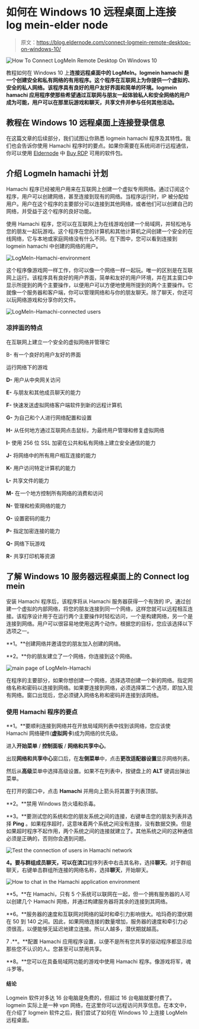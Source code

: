 # 如何在 Windows 10 远程桌面上连接 log mein-elder node

> 原文：<https://blog.eldernode.com/connect-logmein-remote-desktop-on-windows-10/>

![How To Connect LogMeIn Remote Desktop On Windows 10](img/114499d7dc5db15c23c4d1b5ff4606aa.png)

教程如何在 Windows 10 上**连接远程桌面中的 LogMeIn。logmein hamachi 是一个创建安全和私有网络的有用程序。这个程序在互联网上为你提供一个虚拟的、安全的私人网络。该程序具有良好的用户友好界面和简单的环境。logmein hamachi 应用程序使那些希望通过互联网与朋友一起体验私人和安全网络的用户成为可能，用户可以在那里玩游戏和聊天，共享文件并参与任何其他活动。**

## 教程在 Windows 10 远程桌面上连接登录信息

在这篇文章的后续部分，我们试图让你熟悉 logmein hamachi 程序及其特性。我们也会告诉你使用 Hamachi 程序时的要点。如果你需要在系统间进行远程通信，你可以使用 [Eldernode](https://eldernode.com/) 中 [Buy RDP](https://eldernode.com/buy-rdp/) 可用的软件包。

## 介绍 LogmeIn hamachi 计划

Hamachi 程序已经被用户用来在互联网上创建一个虚拟专用网络。通过订阅这个程序，用户可以创建网络，甚至连接到现有的网络。当程序运行时，IP 被分配给用户。用户在这个程序的主要部分可以连接到其他网络，或者他们可以创建自己的网络，并受益于这个程序的良好功能。

使用 Hamachi 程序，您可以在互联网上为在线游戏创建一个局域网，并轻松地与您的朋友一起玩游戏。这个程序在您的计算机和其他计算机之间创建一个安全的在线网络，它与本地或家庭网络没有什么不同。在下图中，您可以看到连接到 logmein hamachi 中创建的网络的用户。

![LogMeIn-Hamachi-environment](img/92b9019afacfae9443051ad16af14261.png)

这个程序像游戏网一样工作，你可以像一个网络一样一起玩。唯一的区别是在互联网上运行。该程序具有良好的用户界面，简单和友好的用户环境，并在其主窗口中显示所提到的两个主要操作，以便用户可以方便地使用所提到的两个主要操作。它就像一个服务器和客户端，你可以管理网络和与你的朋友聊天。除了聊天，你还可以玩网络游戏和分享你的文件。

![LogMeIn-Hamachi-connected users](img/a9abaa667ace804557f8f14f5e0675b6.png)

### 凉拌面的特点

在互联网上建立一个安全的虚拟网络并管理它

B- 有一个良好的用户友好的界面

运行网络下的游戏

**D-** 用户从中央网关访问

**E-** 与朋友和其他成员聊天的能力

**F-** 快速发送虚拟网络客户端软件到新的远程计算机

**G-** 为自己和个人进行网络配置和设置

**H-** 从任何地方通过互联网点击鼠标，为最终用户管理和修复虚拟网络

**I-** 使用 256 位 SSL 加密在公共和私有网络上建立安全通信的能力

**J-** 将网络中的所有用户相互连接的能力

**K-** 用户访问特定计算机的能力

**L-** 共享文件的能力

**M-** 在一个地方控制所有网络的消费和访问

**N-** 管理和检索网络的能力

**O-** 设置密码的能力

**P-** 指定加密连接的能力

**Q-** 网络下玩游戏

**R-** 共享打印机等资源

## 了解 Windows 10 服务器远程桌面上的 Connect log mein

安装 Hamachi 程序后，该程序将从 Hamachi 服务器获得一个有效的 IP。通过创建一个虚拟的内部网络，将您的朋友连接到同一个网络，这样您就可以远程相互连接。该程序设计用于在运行两个主要操作时轻松访问，一个是构建网络，另一个是连接到网络。用户可以很容易地使用这两个动作。根据您的目标，您应该选择以下选项之一。

**1。**创建网络并邀请您的朋友加入创建的网络。

**2。**你的朋友建立了一个网络，你连接到这个网络。

![main page of LogMeIn-Hamachi](img/b67af44f9a9f76b942782ab95fce9a73.png)

在程序的主要部分，如果你想创建一个网络，选择选项创建一个新的网络。指定网络名称和密码以连接到网络。如果要连接到网络，必须选择第二个选项，即加入现有网络。窗口出现后，您必须键入网络名称和密码并连接到该网络。

### 使用 Hamachi 程序的要点

**1。**要顺利连接到网络并在开放局域网列表中找到该网络，您应该使 Hamachi 网络硬件(**虚拟网卡**)成为网络的优先级。

进入**开始菜单** / **控制面板** / **网络和共享中心**。

出现**网络和共享中心**窗口后，在**左侧菜单**中，点击**更改适配器设置**显示网络列表。

然后从**高级**菜单中选择高级设置。如果不在列表中，按键盘上的 **ALT** 键调出弹出菜单。

在打开的窗口中，点击 **Hamachi** 并用向上箭头将其置于列表顶部。

**2。**禁用 Windows 防火墙和杀毒。

**3。**要测试您的系统和您的朋友系统之间的连接，右键单击您的朋友列表并选择 **Ping** 。如果程序超时，这意味着两个系统之间没有连接，没有数据交换。但是如果超时程序不起作用，两个系统之间的连接就建立了。其他系统之间的这种通信必须是正确的，否则你会遇到问题。

![Test the connection of users in Hamachi network](img/a6c8722db525ed514fa0ad9a6326686b.png)

**4。**要与群组成员聊天，可以在**滨口**程序列表中右击其名称，选择**聊天**。对于群组聊天，右键单击群组所连接的网络名称，选择**聊天**，开始聊天。

![How to chat in the Hamachi application environment](img/0b7c1c30f1d1f965bdce919ab750045b.png)

**5。**在 Hamachi，只有 5 个系统可以联网在一起，但一个拥有服务器的人可以创建几个 Hamachi 网络，并通过构建服务器将其余的连接到其网络。

**6。**服务器的速度和互联网对网络的延时和牵引力影响很大。哈玛奇的潜伏期在 50 到 140 之间。因此，如果网络连接的数量增加，服务器的速度和牵引力必须很高，以便能够无延迟地建立连接。所以人越多，潜伏期就越高。

7 .**。**配置 Hamachi 应用程序设置，以便不是所有您共享的驱动程序都显示给那些您不认识的人。您甚至可以禁用共享。

**8。**您可以在具备局域网功能的游戏中使用 Hamachi 程序。像游戏将军，魂斗罗等。

#### 结论

Logmein 软件对多达 16 台电脑是免费的，但超过 16 台电脑就要付费了。logmein 实际上是一种 vpn 网络，在这里你可以远程访问共享信息。在本文中，在介绍了 logmein 软件之后，我们尝试了如何在 Windows 10 上连接 LogMeIn 远程桌面。